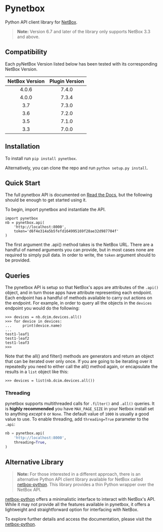 # Pynetbox
Python API client library for [NetBox](https://github.com/netbox-community/netbox).

> **Note:** Version 6.7 and later of the library only supports NetBox 3.3 and above.

## Compatibility

Each pyNetBox Version listed below has been tested with its corresponding NetBox Version.

| NetBox Version | Plugin Version |
|:--------------:|:--------------:|
|      4.0.6     |     7.4.0      |
|      4.0.0     |     7.3.4      |
|      3.7       |     7.3.0      |
|      3.6       |     7.2.0      |
|      3.5       |     7.1.0      |
|      3.3       |     7.0.0      |

## Installation

To install run `pip install pynetbox`.

Alternatively, you can clone the repo and run `python setup.py install`.


## Quick Start

The full pynetbox API is documented on [Read the Docs](http://pynetbox.readthedocs.io/en/latest/), but the following should be enough to get started using it.

To begin, import pynetbox and instantiate the API.

```
import pynetbox
nb = pynetbox.api(
    'http://localhost:8000',
    token='d6f4e314a5b5fefd164995169f28ae32d987704f'
)
```

The first argument the .api() method takes is the NetBox URL. There are a handful of named arguments you can provide, but in most cases none are required to simply pull data. In order to write, the `token` argument should to be provided.


## Queries

The pynetbox API is setup so that NetBox's apps are attributes of the `.api()` object, and in turn those apps have attribute representing each endpoint. Each endpoint has a handful of methods available to carry out actions on the endpoint. For example, in order to query all the objects in the `devices` endpoint you would do the following:

```
>>> devices = nb.dcim.devices.all()
>>> for device in devices:
...     print(device.name)
...
test1-leaf1
test1-leaf2
test1-leaf3
>>>
```

Note that the all() and filter() methods are generators and return an object that can be iterated over only once.  If you are going to be iterating over it repeatedly you need to either call the all() method again, or encapsulate the results in a `list` object like this:
```
>>> devices = list(nb.dcim.devices.all())
```

### Threading

pynetbox supports multithreaded calls for `.filter()` and `.all()` queries. It is **highly recommended** you have `MAX_PAGE_SIZE` in your Netbox install set to anything *except* `0` or `None`. The default value of `1000` is usually a good value to use. To enable threading, add `threading=True` parameter to the `.api`:

```python
nb = pynetbox.api(
    'http://localhost:8000',
    threading=True,
)
```

## Alternative Library

> **Note:** For those interested in a different approach, there is an alternative Python API client library available for NetBox called [netbox-python](https://github.com/netbox-community/netbox-python). This library provides a thin Python wrapper over the NetBox API.

[netbox-python](https://github.com/netbox-community/netbox-python) offers a minimalistic interface to interact with NetBox's API. While it may not provide all the features available in pynetbox, it offers a lightweight and straightforward option for interfacing with NetBox.

To explore further details and access the documentation, please visit the [netbox-python](https://github.com/netbox-community/netbox-python).
